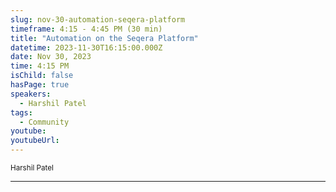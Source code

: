 ```yaml
---
slug: nov-30-automation-seqera-platform
timeframe: 4:15 - 4:45 PM (30 min)
title: "Automation on the Seqera Platform"
datetime: 2023-11-30T16:15:00.000Z
date: Nov 30, 2023
time: 4:15 PM
isChild: false
hasPage: true
speakers:
  - Harshil Patel
tags:
  - Community
youtube:
youtubeUrl:
---
```

<div className="mb-4">
  <small className="typo-small">
    Harshil Patel
  </small>
</div>

<hr className="border-t border-gray-50 mb-4 opacity-20" />
